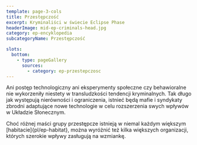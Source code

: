 ```yaml
---
template: page-3-cols
title: Przestępczość
excerpt: Kryminaliści w świecie Eclipse Phase
headerImage: mid-ep-criminals-head.jpg
category: ep-encyklopedia
subcategoryName: Przestępczość

slots:
  bottom:
    - type: pageGallery
      sources:
        - category: ep-przestepczosc
---
```

Ani postęp technologiczny ani eksperymenty społeczne czy behawioralne nie wykorzeniły niestety w transludzkości tendencji kryminalnych. Tak długo jak występują nierówności i ograniczenia, istnieć będą mafie i syndykaty zbrodni adaptujące nowe technologie w celu rozszerzenia swych wpływów w Układzie Słonecznym.

Choć różnej maści grupy przestępcze istnieją w niemal każdym większym [habitacie]{pl/ep-habitat}, można wyróżnić też kilka większych organizacji, których szerokie wpływy zasługują na wzmiankę.
